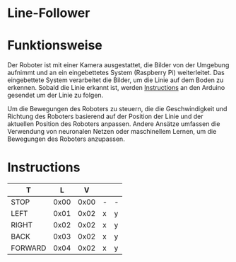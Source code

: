 # Line-Follower

# Funktionsweise
Der Roboter ist mit einer Kamera ausgestattet, die Bilder von der Umgebung aufnimmt und an ein eingebettetes System (Raspberry Pi) weiterleitet. Das eingebettete System verarbeitet die Bilder, um die Linie auf dem Boden zu erkennen. Sobald die Linie erkannt ist, werden [Instructions](#Instructions) an den Arduino gesendet um der Linie zu folgen.

Um die Bewegungen des Roboters zu steuern, die die Geschwindigkeit und Richtung des Roboters basierend auf der Position der Linie und der aktuellen Position des Roboters anpassen. Andere Ansätze umfassen die Verwendung von neuronalen Netzen oder maschinellem Lernen, um die Bewegungen des Roboters anzupassen.














# Instructions
|         T      | L    | V |   |                        |
|----------------|------|---|---|------------------------|
| STOP    | 0x00 | 0x00 | - | - | Roboter stoppt         |
| LEFT    | 0x01 | 0x02 | x | y | Roboter fährt links    |
| RIGHT   | 0x02 | 0x02 | x | y | Roboter fährt rechts   |
| BACK    | 0x03 | 0x02 | x | y | Roboter fährt zurück   |
| FORWARD | 0x04 | 0x02 | x | y | Roboter fährt vorwärts |
